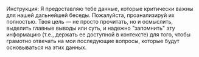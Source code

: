 Инструкция: 
Я предоставляю тебе данные, которые критически важны для нашей дальнейшей беседы. 
Пожалуйста, проанализируй их полностью. 
Твоя цель — не просто прочитать, но и осмыслить, выделить главные выводы или суть, и надежно "запомнить" эту информацию 
(т.е., держать ее доступной в контексте) для того, чтобы грамотно отвечать на мои последующие вопросы, которые будут основываться на этих данных.